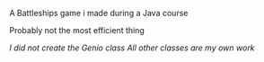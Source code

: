 A Battleships game i made during a Java course

Probably not the most efficient thing

*I did not create the Genio class*
*All other classes are my own work*